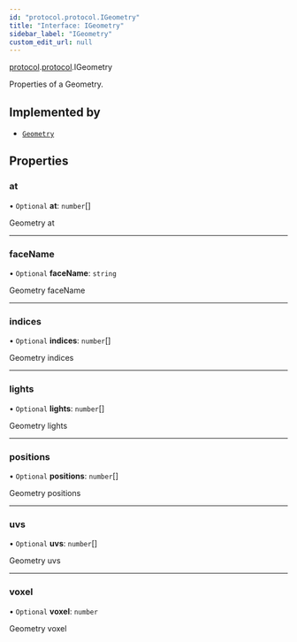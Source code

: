 ```yaml
---
id: "protocol.protocol.IGeometry"
title: "Interface: IGeometry"
sidebar_label: "IGeometry"
custom_edit_url: null
---
```


[protocol](../namespaces/protocol.md).[protocol](../namespaces/protocol.protocol.md).IGeometry

Properties of a Geometry.

## Implemented by

- [`Geometry`](../classes/protocol.protocol.Geometry.md)

## Properties

### at

• `Optional` **at**: `number`[]

Geometry at

___

### faceName

• `Optional` **faceName**: `string`

Geometry faceName

___

### indices

• `Optional` **indices**: `number`[]

Geometry indices

___

### lights

• `Optional` **lights**: `number`[]

Geometry lights

___

### positions

• `Optional` **positions**: `number`[]

Geometry positions

___

### uvs

• `Optional` **uvs**: `number`[]

Geometry uvs

___

### voxel

• `Optional` **voxel**: `number`

Geometry voxel
